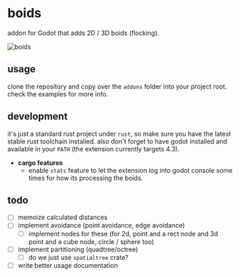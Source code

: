 # boids

addon for Godot that adds 2D / 3D boids (flocking).

![boids](./resources/boids.gif)

## usage

clone the repository and copy over the `addons` folder into your project root.
check the examples for more info.

## development

it's just a standard rust project under `rust`, so make sure you have the latest stable rust toolchain installed.
also don't forget to have godot installed and available in your `PATH` (the extension currently targets 4.3).

- **cargo features**
	- enable `stats` feature to let the extension log into godot console some times for how its processing the boids.

## todo

- [ ] memoize calculated distances
- [ ] implement avoidance (point avoidance, edge avoidance)
	- [ ] implement nodes for these (for 2d, point and a rect node and 3d point and a cube node, circle / sphere too)
- [ ] implement partitioning (quadtree/octree)
	- [ ] do we just use `spatialtree` crate?
- [ ] write better usage documentation
